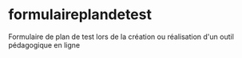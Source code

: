 # formulaireplandetest
Formulaire de plan de test lors de la création ou réalisation d'un outil pédagogique en ligne
